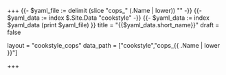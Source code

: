 +++
{{- $yaml_file := delimit (slice "cops_"  (.Name | lower)) "" -}}
{{- $yaml_data := index $.Site.Data "cookstyle" -}}
{{- $yaml_data := index $yaml_data (print $yaml_file) }}
title = "{{$yaml_data.short_name}}"
draft = false

layout = "cookstyle_cops"
data_path = ["cookstyle","cops_{{ .Name | lower }}"]

+++

<!-- The content of this page is automatically generated from the
cops_{{ .Name | lower }}.yml file in github.com/chef/cookstyle/blob/master/docs-chef-io/data/cookstyle/. -->

